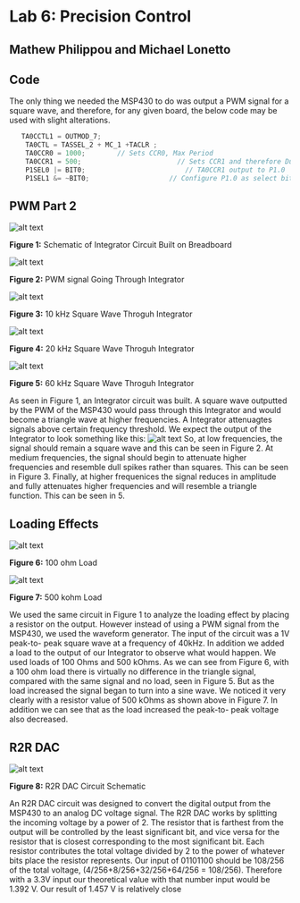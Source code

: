 # Lab 6: Precision Control
## Mathew Philippou and Michael Lonetto

## Code
The only thing we needed the MSP430 to do was output a PWM signal for a square wave, and therefore, for any given board, the below code may be used with slight alterations.
```c
   TA0CCTL1 = OUTMOD_7;        
    TA0CTL = TASSEL_2 + MC_1 +TACLR ;
    TA0CCR0 = 1000;		   // Sets CCR0, Max Period
    TA0CCR1 = 500;                        // Sets CCR1 and therefore Duty Cycle at 50% (square wave)
    P1SEL0 |= BIT0;                         // TA0CCR1 output to P1.0
    P1SEL1 &= ~BIT0;                    // Configure P1.0 as select bit
```

## PWM Part 2
![alt text](https://github.com/RU09342/lab-6taking-control-over-your-embedded-life-jordan-and-pippen/blob/master/Pictures/Precision%20Control/LowPassFilter.JPG)

**Figure 1:** Schematic of Integrator Circuit Built on Breadboard

![alt text]( https://github.com/RU09342/lab-6taking-control-over-your-embedded-life-jordan-and-pippen/blob/master/Pictures/Precision%20Control/square1.png)

**Figure 2:** PWM signal Going Through Integrator

![alt text]( https://github.com/RU09342/lab-6taking-control-over-your-embedded-life-jordan-and-pippen/blob/master/Pictures/Precision%20Control/10khz%20tri1.png)

**Figure 3:** 10 kHz Square Wave Throguh Integrator

![alt text]( https://github.com/RU09342/lab-6taking-control-over-your-embedded-life-jordan-and-pippen/blob/master/Pictures/Precision%20Control/40khz%20tri1.png)

**Figure 4:** 20 kHz Square Wave Throguh Integrator

![alt text](https://github.com/RU09342/lab-6taking-control-over-your-embedded-life-jordan-and-pippen/blob/master/Pictures/Precision%20Control/100%20load1.png)

**Figure 5:** 60 kHz Square Wave Throguh Integrator

As seen in Figure 1, an Integrator circuit was built. A square wave outputted by the PWM of the MSP430 would
pass through this Integrator and would become a triangle wave at higher frequencies. A Integrator attenuagtes
signals above certain frequency threshold. We expect the output of the Integrator to look something like this:
![alt text](https://github.com/RU09342/lab-6taking-control-over-your-embedded-life-jordan-and-pippen/blob/master/Pictures/Precision%20Control/whattheyshouldlooklike.JPG)
So, at low frequencies, the signal should remain a square wave and this can be seen in Figure 2. At medium frequencies,
the signal should begin to attenuate higher frequencies and resemble dull spikes rather than squares. This can be seen in Figure 3.
Finally, at higher frequenices the signal reduces in amplitude and fully attenuates higher frequencies and will resemble a triangle function. This can be seen in 5.

## Loading Effects
![alt text](https://github.com/RU09342/lab-6taking-control-over-your-embedded-life-jordan-and-pippen/blob/master/Pictures/Precision%20Control/60khz%20tri.png)

**Figure 6:** 100 ohm Load 

![alt text](https://github.com/RU09342/lab-6taking-control-over-your-embedded-life-jordan-and-pippen/blob/master/Pictures/Precision%20Control/500k%20load2.png)

**Figure 7:** 500 kohm Load

We used the same circuit in Figure 1 to analyze the loading effect by placing a resistor on the output. However instead of using a PWM
signal from the MSP430, we used the waveform generator. The input of the circuit was a 1V peak-to-
peak square wave at a frequency of 40kHz. In addition we added a load to the output of our Integrator to
observe what would happen. We used loads of 100 Ohms and 500 kOhms.
As we can see from Figure 6, with a 100 ohm load there is virtually no difference in the triangle
signal, compared with the same signal and no load, seen in Figure 5. But as the load increased the signal began to turn
into a sine wave. We noticed it very clearly with a resistor value of 500 kOhms as shown above in Figure 7.
In addition we can see that as the load increased the peak-to- peak voltage also decreased.

## R2R DAC
![alt text](https://github.com/RU09342/lab-6taking-control-over-your-embedded-life-jordan-and-pippen/blob/master/Pictures/Precision%20Control/Resistor%20circuit.JPG)

**Figure 8:** R2R DAC Circuit Schematic

An R2R DAC circuit was designed to convert the digital output from the MSP430 to an
analog DC voltage signal.
The R2R DAC works by splitting the incoming voltage by a power of 2. The resistor that
is farthest from the output will be controlled by the least significant bit, and vice versa for the
resistor that is closest corresponding to the most significant bit. Each resistor contributes the total
voltage divided by 2 to the power of whatever bits place the resistor represents. Our input of
01101100 should be 108/256 of the total voltage, (4/256+8/256+32/256+64/256 = 108/256).
Therefore with a 3.3V input our theoretical value with that number input would be 1.392 V. 
Our result of 1.457 V is relatively close
